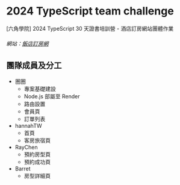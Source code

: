 # 2024 TypeScript team challenge

[六角學院] 2024 TypeScript 30 天證書培訓營 - 酒店訂房網站團體作業

###### 網站：[飯店訂房網]([https://ellayang1227.github.io/typescript-group-work/#/](https://raychen1996.github.io/RoomsOrder))

## 團隊成員及分工

- 圈圈
  - 專案基礎建設
  - Node.js 部屬至 Render
  - 路由設置
  - 會員頁
  - 訂單列表
- hannahTW
  - 首頁
  - 客房旅宿頁
- RayChen
  - 預約房型頁
  - 預約成功頁
- Barret
  - 房型詳細頁
